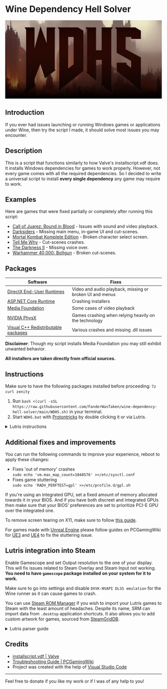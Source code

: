 # Wine Dependency Hell Solver

![logo](WDHS.png)

## Introduction

If you ever had issues launching or running Windows games or applications under Wine, then try the script I made, it should solve most issues you may encounter.

## Description

This is a script that functions similarly to how Valve's installscript.vdf does. It installs Windows dependencies for games to work properly. However, not every game comes with all the required dependencies. So I decided to write a universal script to install **every single dependency** any game may require to work.

## Examples

Here are games that were fixed partially or completely after running this script:

- [Call of Juarez: Bound in Blood](https://github.com/ValveSoftware/Proton/issues/1831) - Issues with sound and video playback.
- [Darksiders](https://github.com/ValveSoftware/Proton/issues/264) - Missing main menu, in-game UI and cut-scenes.
- [Mortal Kombat Komplete Edition](https://github.com/ValveSoftware/Proton/issues/1185) - Broken character select screen.
- [Tell Me Why](https://github.com/ValveSoftware/Proton/issues/6829) - Cut-scenes crashes.
- [The Darkness II](https://github.com/ValveSoftware/Proton/issues/563) - Missing voice over.
- [Warhammer 40,000: Boltgun](https://github.com/ValveSoftware/Proton/issues/6795) - Broken cut-scenes.

## Packages

| Software                                                                                              | Fixes                                                    |
| ----------------------------------------------------------------------------------------------------- | -------------------------------------------------------- |
| [DirectX End-User Runtimes](https://www.microsoft.com/en-us/download/details.aspx?id=8109)            | Video and audio playback, missing or broken UI and menus |
| [ASP.NET Core Runtime](https://dotnet.microsoft.com/en-us/download)                                   | Crashing installers                                      |
| [Media Foundation](https://github.com/z0z0z/mf-installcab)                                            | Some cases of video playback                             |
| [NVIDIA PhysX](https://www.nvidia.com/en-us/drivers/physx/9_09_0428/physx_9-09-0428_whql/)            | Games crashing when relying heavily on the technology    |
| [Visual C++ Redistributable packages](https://www.microsoft.com/en-us/download/details.aspx?id=30679) | Various crashes and missing .dll issues                  |

**Disclaimer**: Though my script installs Media Foundation you may still exhibit unwanted behavior.

**All installers are taken directly from official sources.**

## Instructions

Make sure to have the following packages installed before proceeding: `7z curl zenity`

1. Run `bash <(curl -sSL https://raw.githubusercontent.com/FanderWasTaken/wine-dependency-hell-solver/main/WDHS.sh)` in your terminal.
2. Start `WDHS.bat` with [Protontricks](https://github.com/Matoking/protontricks) by double clicking it or via Lutris.

<details>
    <summary>Lutris instructions</summary>
      
![lutris step one](lutris_1.png)

![lutris step two](lutris_2.png)

</details>

## Additional fixes and improvements

You can run the following commands to improve your experience, reboot to apply these changes:

- Fixes 'out of memory' crashes<br>
`sudo echo 'vm.max_map_count=1048576' >>/etc/sysctl.conf`<br>
- Fixes game stuttering<br>
`sudo echo 'RADV_PERFTEST=gpl' >>/etc/profile.d/gpl.sh`<br>

If you're using an integrated GPU, set a fixed amount of memory allocated towards it in your BIOS. And if you have both discreet and integrated GPUs then make sure that your BIOS' preferences are set to prioritize PCI-E GPU over the integrated one.

To remove screen tearing on X11, make sure to follow [this guide](https://linuxreviews.org/HOWTO_fix_screen_tearing).

For games made with [Unreal Engine](https://www.unrealengine.com/en-US) please follow guides on PCGamingWiki for [UE3](https://www.pcgamingwiki.com/wiki/Engine:Unreal_Engine_4) and [UE4](https://www.pcgamingwiki.com/wiki/Engine:Unreal_Engine_4) to fix the stuttering issue.

## Lutris integration into Steam

Enable Gamescope and set Output resolution to the one of your display. This will fix issues related to Steam Overlay and Steam Input not working. **You need to have `gamescope` package installed on your system for it to work.**

Make sure to go into settings and disable `DXVK-NVAPI DLSS emulation` for the Wine runner as it can cause games to crash.

You can use [Steam ROM Manager](https://github.com/SteamGridDB/steam-rom-manager) if you wish to import your Lutris games to Steam with the least amount of headaches. Despite its name, SRM can import data from `.desktop` application shortcuts. It also allows you to add custom artwork for games, sourced from [SteamGridDB](https://www.steamgriddb.com/).

<details>
    <summary>Lutris parser guide</summary>
      
Create a new Parser and use `Non Steam Shortcuts` as a template. Add `*/${title}@(.desktop|.DESKTOP)` as `User's glob` parameter and lead `ROMs directory` to the path where you have your games installed. Create a desktop shortcut for your game from Lutris and place `.desktop` shortcut into your game's directory. Save, go to `Preview`, press `Parse` and add your games with desired artwork.

</details>

## Credits

- [installscript.vdf | Valve](https://partner.steamgames.com/doc/sdk/installscripts)
- [Troubleshooting Guide | PCGamingWiki](https://www.pcgamingwiki.com/wiki/Troubleshooting_guide)
- Project was created with the help of [Visual Studio Code](https://code.visualstudio.com/)

---

Feel free to donate if you like my work or if I was of any help to you!
